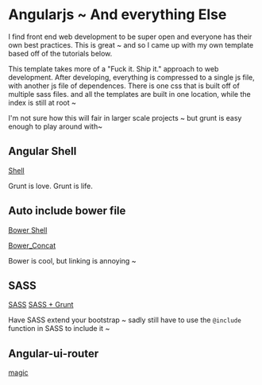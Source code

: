#  Angularjs ~ And everything Else

I find front end web development to be super open and everyone has their own
best practices. This is great ~ and so I came up with my own template based off
of the tutorials below. 

This template takes more of a "Fuck it. Ship it." approach to web development.
After developing, everything is compressed to a single js file, with another js
file of dependences. There is one css that is built off of multiple sass files.
and all the templates are built in one location, while the index is still at
root ~ 

I'm not sure how this will fair in larger scale projects ~ but grunt is easy
enough to play around with~ 

## Angular Shell
[Shell](http://manuel.kiessling.net/2014/06/09/creating-a-useful-angularjs-project-structure-and-toolchain/)

Grunt is love. Grunt is life. 

## Auto include bower file
[Bower Shell](http://fuseinteractive.ca/blog/automating-bower-library-integration-grunt#.VOv8s1PF8m8)

[Bower_Concat](https://github.com/sapegin/grunt-bower-concat)

Bower is cool, but linking is annoying ~ 

## SASS 

[SASS](http://sass-lang.com/guide)
[SASS + Grunt](http://ryanchristiani.com/getting-started-with-grunt-and-sass/)

Have SASS extend your bootstrap ~ sadly still have to use the `@include` function in SASS to include it ~ 

## Angular-ui-router

[magic](https://github.com/angular-ui/ui-router)
